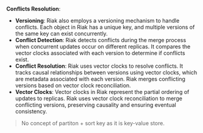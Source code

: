 **Conflicts Resolution**:

- **Versioning**: Riak also employs a versioning mechanism to handle conflicts. Each object in Riak has a unique key, and multiple versions of the same key can exist concurrently.
- **Conflict Detection**: Riak detects conflicts during the merge process when concurrent updates occur on different replicas. It compares the vector clocks associated with each version to determine if conflicts exist.
- **Conflict Resolution**: Riak uses vector clocks to resolve conflicts. It tracks causal relationships between versions using vector clocks, which are metadata associated with each version. Riak merges conflicting versions based on vector clock reconciliation.
- **Vector Clocks**: Vector clocks in Riak represent the partial ordering of updates to replicas. Riak uses vector clock reconciliation to merge conflicting versions, preserving causality and ensuring eventual consistency.

> No concept of partiton + sort key as it is key-value store.


